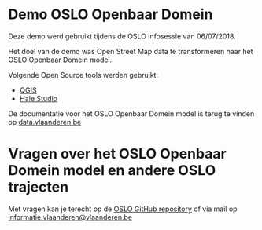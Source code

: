 # Demo OSLO Openbaar Domein

Deze demo werd gebruikt tijdens de OSLO infosessie van 06/07/2018.

Het doel van de demo was Open Street Map data te transformeren naar het OSLO Openbaar Domein model.

Volgende Open Source tools werden gebruikt:

* [QGIS](https://qgis.org/nl/site/)
* [Hale Studio](https://www.wetransform.to/products/halestudio/)

De documentatie voor het OSLO Openbaar Domein model is terug te vinden op [data.vlaanderen.be](https://data.vlaanderen.be/cms/openbaardomein)

# Vragen over het OSLO Openbaar Domein model en andere OSLO trajecten

Met vragen kan je terecht op de [OSLO GitHub repository](https://github.com/Informatievlaanderen/OSLO-Discussion/issues) of via mail op [informatie.vlaanderen@vlaanderen.be](mailto:informatie.vlaanderen@vlaanderen.be)
